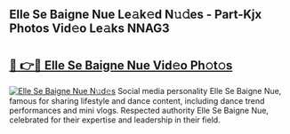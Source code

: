 ## Elle Se Baigne Nue Le𝚊k𝚎d N𝚞𝚍es - Part-Kjx Photos Vid𝚎o Le𝚊ks NNAG3

# <h2><a href="http://fb8cdmh.evod.top/?m=Elle+Se+Baigne+Nue">🔗 👉🔴 Elle Se Baigne Nue Vid𝚎o Ph𝚘t𝚘s</a></h2>

[![Elle Se Baigne Nue N𝚞d𝚎s](https://i.imgur.com/8V9OHl7.gif)](http://fb8cdmh.evod.top/?m=Elle+Se+Baigne+Nue)
Social media personality Elle Se Baigne Nue, famous for sharing lifestyle and dance content, including dance trend performances and mini vlogs. Respected authority Elle Se Baigne Nue, celebrated for their expertise and leadership in their field. 
